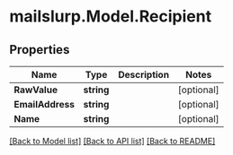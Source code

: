 # mailslurp.Model.Recipient
## Properties

Name | Type | Description | Notes
------------ | ------------- | ------------- | -------------
**RawValue** | **string** |  | [optional] 
**EmailAddress** | **string** |  | [optional] 
**Name** | **string** |  | [optional] 

[[Back to Model list]](../README#documentation-for-models) [[Back to API list]](../README#documentation-for-api-endpoints) [[Back to README]](../README)

